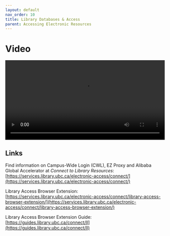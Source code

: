 ```yaml
---
layout: default
nav_order: 10
title: Library Databases & Access
parent: Accessing Electronic Resources
---
```


# Video

<video controls="controls" name="GRAD student orientation to the library - part 2" width="100%" src="GRAD_student_orientation_to_the_library_part_7_burned_in_captions.mp4"></video>

## Links

Find information on Campus-Wide Login (CWL), EZ Proxy and Alibaba Global Accelerator at *Connect to Library Resources*: [https://services.library.ubc.ca/electronic-access/connect/](https://services.library.ubc.ca/electronic-access/connect/)

Library Access Browser Extension: [https://services.library.ubc.ca/electronic-access/connect/library-access-browser-extension/](https://services.library.ubc.ca/electronic-access/connect/library-access-browser-extension/)

Library Access Browser Extension Guide: [https://guides.library.ubc.ca/connect/ll](https://guides.library.ubc.ca/connect/ll)
